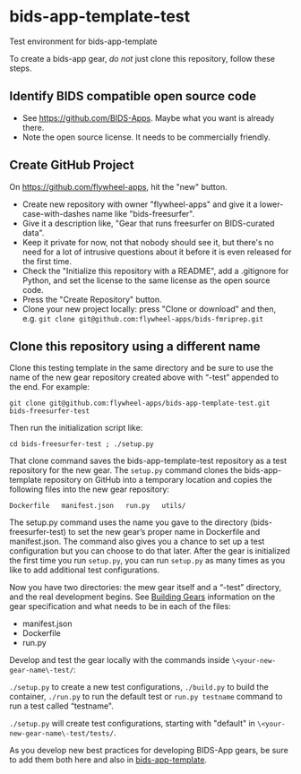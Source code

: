 # bids-app-template-test
Test environment for bids-app-template 

To create a bids-app gear, *do not* just clone this repository, follow these steps.

## Identify BIDS compatible open source code

* See https://github.com/BIDS-Apps.  Maybe what you want is already there.
* Note the open source license.  It needs to be commercially friendly.

## Create GitHub Project

On https://github.com/flywheel-apps, hit the "new" button. 
  *  Create new repository with owner "flywheel-apps" and give it a lower-case-with-dashes name like "bids-freesurfer".  
  * Give it a description like, "Gear that runs freesurfer on BIDS-curated data".  
  * Keep it private for now, not that nobody should see it, but there's no need for a lot of intrusive questions about it before it is even released for the first time.  
  * Check the "Initialize this repository with a README", add a .gitignore for Python, and set the license to the same license as the open source code.
  * Press the "Create Repository" button.
  * Clone your new project locally: press "Clone or download" and then, e.g. `git clone git@github.com:flywheel-apps/bids-fmriprep.git`

## Clone this repository using a different name

Clone this testing template in the same directory and be sure to use the name of the new
gear repository created above with “-test” appended to the end.  For example:

`git clone git@github.com:flywheel-apps/bids-app-template-test.git  bids-freesurfer-test`

Then run the initialization script like:

`cd bids-freesurfer-test ; ./setup.py`

That clone command saves the bids-app-template-test repository as
a test repository for the new gear.  The `setup.py` command clones
the bids-app-template repository on GitHub into a temporary location
and copies the following files into the new gear repository:

`Dockerfile   manifest.json   run.py   utils/`

The setup.py command uses the name you gave to the directory (bids-freesurfer-test) to set
the new gear’s proper name in Dockerfile and manifest.json.  The command
also gives you a chance to set up a test configuration but you can
choose to do that later.  After the gear is initialized the first
time you run `setup.py`, you can run `setup.py` as many times as you like to
add additional test configurations.

Now you have two directories: the mew gear itself and a “-test” directory, and the real development begins.
See [Building Gears](https://docs.flywheel.io/hc/en-us/articles/360015513653-Building-Gears) information on the gear specification and what needs to be in each of the files:
  * manifest.json
  * Dockerfile
  * run.py
  
Develop and test the gear locally with the commands inside `\<your-new-gear-name\-test/`:

`./setup.py` to create a new test configurations,
`./build.py` to build the container, 
`./run.py` to run the default test or `run.py testname` command to run a test called “testname".

`./setup.py` will create test configurations, starting with "default" in `\<your-new-gear-name\-test/tests/`.


As you develop new best practices for developing BIDS-App gears, be sure to add them both here and also in [bids-app-template](https://github.com/flywheel-apps/bids-app-template).
